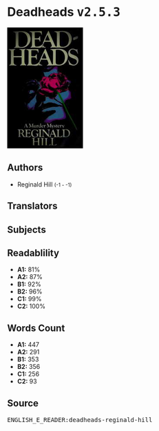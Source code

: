 # Deadheads <kbd>v2.5.3</kbd>

![](./cover.medium.jpg "")

## Authors


 - Reginald Hill <small>(-1 - -1)</small>

## Translators



## Subjects



## Readablility


 - **A1:** 81%
 - **A2:** 87%
 - **B1:** 92%
 - **B2:** 96%
 - **C1:** 99%
 - **C2:** 100%

## Words Count


 - **A1:** 447
 - **A2:** 291
 - **B1:** 353
 - **B2:** 356
 - **C1:** 256
 - **C2:** 93

## Source


<kbd>ENGLISH_E_READER:deadheads-reginald-hill</kbd>

